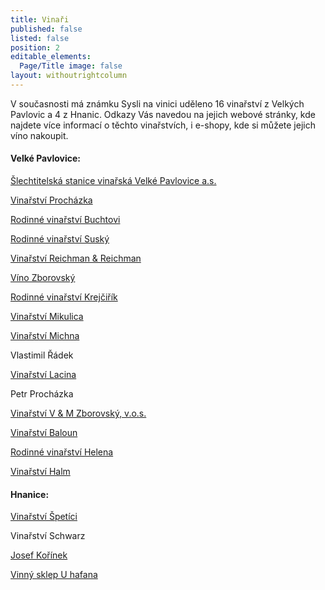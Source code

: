 ```yaml
---
title: Vinaři
published: false
listed: false
position: 2
editable_elements:
  Page/Title image: false
layout: withoutrightcolumn
---
```

V současnosti má známku Sysli na vinici uděleno 16 vinařství z Velkých
Pavlovic a 4 z Hnanic. Odkazy Vás navedou na jejich webové stránky, kde
najdete více informací o těchto vinařstvích, i e-shopy, kde si můžete
jejich víno nakoupit.

#### Velké Pavlovice:

[Šlechtitelská stanice vinařská Velké Pavlovice a.s.][1]

[Vinařství Procházka][2]

[Rodinné vinařství Buchtovi][3]

[Rodinné vinařství Suský][4]

[Vinařství Reichman & Reichman][5]

[Víno Zborovský][6]

[Rodinné vinařství Krejčiřík][7]

[Vinařství Mikulica][8]

[Vinařství Michna][9]

Vlastimil Řádek

[Vinařství Lacina][10]

Petr Procházka

[Vinařství V & M Zborovský, v.o.s.][11]

[Vinařství Baloun][12]

[Rodinné vinařství Helena][13]

[Vinařství Halm][14]

#### Hnanice:

[Vinařství Špetíci][15]

Vinařství Schwarz

[Josef Kořínek][16]

[Vinný sklep U hafana][17]


[1]: http://www.slechtitelka.cz/ "Šlechtitelka"
[2]: http://www.vinarstvi-prochazka.cz/ "Vinařství Procházka"
[3]: http://www.vinobuchtovi.cz/ "Vinařství Buchtovi"
[4]: http://www.vinosusky.cz/ "Vinařství Suský"
[5]: http://www.naturalfactors.cz/ "Vinařství Reichman"
[6]: http://www.vinozborovsky.cz/ "Víno Zborovský"
[7]: http://www.vinarstvi-krejcirik.cz/ "Vinařství Krejčiřík"
[8]: https://www.vinarstvimikulica.cz/ "Vinařství Mikulica"
[9]: http://www.michna.cz/ "Vinařství Michna"
[10]: http://www.vinarstvilacina.cz/ "Vinařství Lacina"
[11]: http://www.zborovsky.cz/ "Zborovsky"
[12]: http://www.baloun.cz/ "Vinařství Baloun"
[13]: http://www.vinarstvihelena.cz/
[14]: http://www.vinarstvihalm.cz
[15]: http://www.vinarstvispetici.cz
[16]: http://www.josef-korinek.cz
[17]: http://www.uhafana.cz

